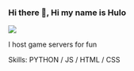 ### Hi there 👋, Hi my name is Hulo
![](https://wallpapercave.com/wp/wp2757834.gif)

I host game servers for fun 

Skills: PYTHON / JS / HTML / CSS







